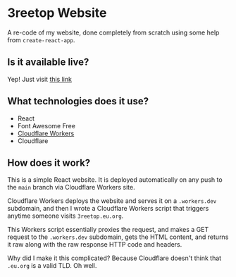 # 3reetop Website
A re-code of my website, done completely from scratch using some help from `create-react-app`.

## Is it available live?
Yep! Just visit [this link](https://3reetop.eu.org)

## What technologies does it use?
- React
- Font Awesome Free
- [Cloudflare Workers](https://developers.cloudflare.com/workers/platform/sites)
- Cloudflare

## How does it work?
This is a simple React website. It is deployed automatically on any push to the `main` branch via Cloudflare Workers site.

Cloudflare Workers deploys the website and serves it on a `.workers.dev` subdomain, and then I wrote a Cloudflare Workers script
that triggers anytime someone visits `3reetop.eu.org`.

This Workers script essentially proxies the request, and makes a GET request to the `.workers.dev` subdomain, gets the HTML content,
and returns it raw along with the raw response HTTP code and headers.

Why did I make it this complicated? Because Cloudflare doesn't think that `.eu.org` is a valid TLD. Oh well.

